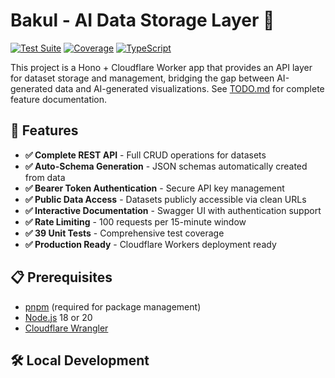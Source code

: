 # Bakul - AI Data Storage Layer 🧺

[![Test Suite](https://github.com/empeje/bakul/actions/workflows/test.yml/badge.svg)](https://github.com/empeje/bakul/actions/workflows/test.yml)
[![Coverage](https://img.shields.io/badge/coverage-100%25-brightgreen.svg)](https://github.com/empeje/bakul)
[![TypeScript](https://img.shields.io/badge/TypeScript-100%25-blue.svg)](https://www.typescriptlang.org/)

This project is a Hono + Cloudflare Worker app that provides an API layer for dataset storage and management, bridging the gap between AI-generated data and AI-generated visualizations. See [TODO.md](./TODO.md) for complete feature documentation.

## 🚀 Features

- **✅ Complete REST API** - Full CRUD operations for datasets
- **✅ Auto-Schema Generation** - JSON schemas automatically created from data
- **✅ Bearer Token Authentication** - Secure API key management
- **✅ Public Data Access** - Datasets publicly accessible via clean URLs
- **✅ Interactive Documentation** - Swagger UI with authentication support
- **✅ Rate Limiting** - 100 requests per 15-minute window
- **✅ 39 Unit Tests** - Comprehensive test coverage
- **✅ Production Ready** - Cloudflare Workers deployment ready

## 📋 Prerequisites

- [pnpm](https://pnpm.io/) (required for package management)
- [Node.js](https://nodejs.org/) 18 or 20
- [Cloudflare Wrangler](https://developers.cloudflare.com/workers/wrangler/)

## 🛠️ Local Development
